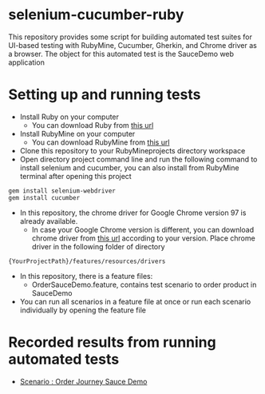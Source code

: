 # selenium-cucumber-ruby

This repository provides some script for building automated test suites for UI-based testing with RubyMine, Cucumber, Gherkin, and Chrome driver as a browser. The object for this automated test is the SauceDemo web application

# Setting up and running tests

* Install Ruby on your computer
	* You can download Ruby from [this url](https://www.ruby-lang.org/id/downloads/)
* Install RubyMine on your computer
	* You can download RubyMine from [this url](https://www.jetbrains.com/ruby/download/)
* Clone this repository to your RubyMineprojects directory workspace
* Open directory project command line and run the following command to install selenium and cucumber, you can also install from RubyMine terminal after opening this project
```
gem install selenium-webdriver
gem install cucumber
```
* In this repository, the chrome driver for Google Chrome version 97 is already available. 
	* In case your Google Chrome version is different, you can download chrome driver from [this url](https://chromedriver.chromium.org/downloads) according to your version. Place chrome driver in the following folder of directory
```
{YourProjectPath}/features/resources/drivers
```
* In this repository, there is a feature files:
	* OrderSauceDemo.feature, contains test scenario to order product in SauceDemo
* You can run all scenarios in a feature file at once or run each scenario individually by opening the feature file

# Recorded results from running automated tests

* [Scenario : Order Journey Sauce Demo](https://drive.google.com/file/d/1OaTF9TtpytPngYZU2EAipJcV7HrUXht4/view?usp=sharing)